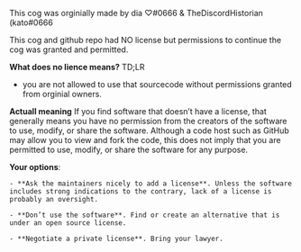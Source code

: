 This cog was orginially made by dia ♡#0666 & TheDiscordHistorian (kato#0666

This cog and github repo had NO license but permissions to continue the cog was granted and permitted.

**What does no lience means?**
TD;LR
- you are not allowed to use that sourcecode without permissions granted from orginial owners.

**Actuall meaning**
If you find software that doesn’t have a license, that generally means you have no permission from the creators of the software to use, modify, or share the software. Although a code host such as GitHub may allow you to view and fork the code, this does not imply that you are permitted to use, modify, or share the software for any purpose.

**Your options**:

    - **Ask the maintainers nicely to add a license**. Unless the software includes strong indications to the contrary, lack of a license is probably an oversight.

    - **Don’t use the software**. Find or create an alternative that is under an open source license.

    - **Negotiate a private license**. Bring your lawyer.

